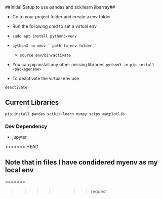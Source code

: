##Initial Setup to use pandas and sckilearn libarray##
- Go to your project folder and create a env folder
- Run the following cmd to set a virtual env
- ```
  sudo apt install python3-venv
  ```
- ```
  python3 -m venv ``path to env folder``
  ```

  - ```
    source env/bin/activate
    ```
- You can pip install any other missing libraries
``` python3 -m pip install <packagename> ```
- To deactivate the virtual env use
```
deactivate
```
## Current Libraries
`pip install pandas scikit-learn numpy scipy matplotlib`
### Dev Dependency
- jupyter  

<<<<<<< HEAD
## Note that in files I have condidered myenv as my local env ##
  
=======
>>>>>>> request
